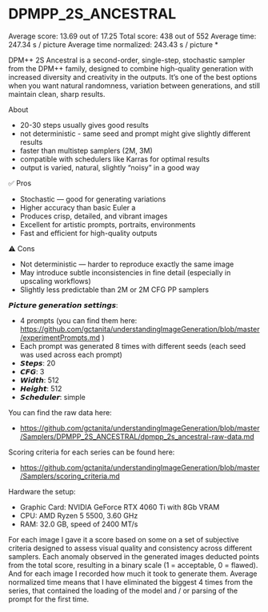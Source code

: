# DPMPP_2S_ANCESTRAL

Average score:	13.69	out of 17.25
Total score:	438	out of 552
Average time: 	247.34	s / picture
Average time normalized:	243.43	s / picture *


DPM++ 2S Ancestral is a second-order, single-step, stochastic sampler from the DPM++ family, designed to combine high-quality generation with increased diversity and creativity in the outputs. It’s one of the best options when you want natural randomness, variation between generations, and still maintain clean, sharp results.


About
- 20-30 steps usually gives good results
- not deterministic - same seed and prompt might give slightly different results
- faster than multistep samplers (2M, 3M)
- compatible with schedulers like Karras for optimal results
- output is varied, natural, slightly “noisy” in a good way


✅ Pros
- Stochastic — good for generating variations
- Higher accuracy than basic Euler a
- Produces crisp, detailed, and vibrant images
- Excellent for artistic prompts, portraits, environments
- Fast and efficient for high-quality outputs

⚠️ Cons
- Not deterministic — harder to reproduce exactly the same image
- May introduce subtle inconsistencies in fine detail (especially in upscaling workflows)
- Slightly less predictable than 2M or 2M CFG PP samplers


𝙋𝙞𝙘𝙩𝙪𝙧𝙚 𝙜𝙚𝙣𝙚𝙧𝙖𝙩𝙞𝙤𝙣 𝙨𝙚𝙩𝙩𝙞𝙣𝙜𝙨:
- 4 prompts (you can find them here: https://github.com/gctanita/understandingImageGeneration/blob/master/experimentPrompts.md )
- Each prompt was generated 8 times with different seeds (each seed was used across each prompt)
- 𝙎𝙩𝙚𝙥𝙨: 20
- 𝘾𝙁𝙂: 3
- 𝙒𝙞𝙙𝙩𝙝: 512
- 𝙃𝙚𝙞𝙜𝙝𝙩: 512
- 𝙎𝙘𝙝𝙚𝙙𝙪𝙡𝙚𝙧: simple


You can find the raw data here: 
- https://github.com/gctanita/understandingImageGeneration/blob/master/Samplers/DPMPP_2S_ANCESTRAL/dpmpp_2s_ancestral-raw-data.md


Scoring criteria for each series can be found here:
- https://github.com/gctanita/understandingImageGeneration/blob/master/Samplers/scoring_criteria.md


Hardware the setup:
- Graphic Card: NVIDIA GeForce RTX 4060 Ti with 8Gb VRAM 
- CPU: AMD Ryzen 5 5500, 3.60 GHz
- RAM: 32.0 GB, speed of 2400 MT/s 


For each image I gave it a score based on some on a set of subjective criteria designed to assess visual quality and consistency across different samplers. Each anomaly observed in the generated images deducted points from the total score, resulting in a binary scale (1 = acceptable, 0 = flawed). And for each image I recorded how much it took to generate them. Average normalized time means that I have eliminated the biggest 4 times from the series, that contained the loading of the model and / or parsing of the prompt for the first time. 
